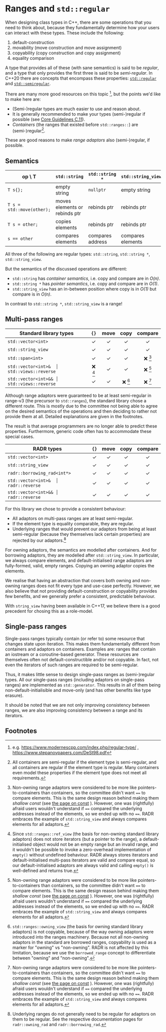# Ranges and `std::regular`

When designing class types in C++, there are some operations that you need to think about, because they fundamentally determine how your users can interact with these types. These include the following:

1. default-construction
2. movability (move construction and move assignment)
3. copyability (copy construction and copy assignment)
4. equality comparison

A type that provides all of these (with sane semantics) is said to be *regular*, and a type that only provides the first three is said to be *semi-regular*. In C++20 there are concepts that encompass these properties: [`std::regular`](https://en.cppreference.com/w/cpp/concepts/regular) and [`std::semiregular`](https://en.cppreference.com/w/cpp/concepts/semiregular).

There are many more good resources on this topic [^references], but the points we'd like to make here are:
* (Semi-)regular types are much easier to use and reason about.
* It is generally recommended to make your types (semi-)regular if possible (see [Core Guidelines C.11](https://isocpp.github.io/CppCoreGuidelines/CppCoreGuidelines#Rc-regular)).
* *Containers* (the ranges that existed before `std::ranges::`) are (semi-)regular[^container_exceptions].

These are good reasons to make *range adaptors* also (semi-)regular, if possible.

[^references]: e.g. https://www.modernescpp.com/index.php/regular-type/ , https://www.stepanovpapers.com/DeSt98.pdf

[^container_exceptions]: All containers are semi-regular if the element type is semi-regular, and all containers are regular if the element type is regular. Many containers even model these properties if the element type does not meet all requirements.


## Semantics


|      op \ T                |  `std::string`                | `std::string *`  | `std::string_view` |
|----------------------------|-------------------------------|------------------|--------------------|
| `T s{};`                   | empty string                  | `nullptr`        | empty string       |
| `T s = std::move(other);`  | moves elements or rebinds ptr | rebinds ptr      | rebinds ptr        |
| `T s = other;`             | copies elements               | rebinds ptr      | rebinds ptr        |
| `s == other`               | compares elements             | compares address | compares elements  |

All three of the following are regular types: `std::string`, `std::string *`, `std::string_view`.

But the semantics of the discussed operations are different:
  * `std::string` has *container semantics*, i.e. copy and compare are in *O(n)*.
  * `std::string *` has *pointer semantics*, i.e. copy and compare are in *O(1)*.
  * `std::string_view` has an in-between position where copy is in *O(1)* but compare is in *O(n)*.

In contrast to `std::string *`, `std::string_view` is a range!

## Multi-pass ranges


| Standard library types                          |  `{}`            | move | copy          | compare         |
|-------------------------------------------------|:----------------:|:----:|:-------------:|:---------------:|
| `std::vector<int>`                              |   ✓              |  ✓   |  ✓            |  ✓              |
| `std::string_view`                              |   ✓              |  ✓   |  ✓            |  ✓              |
| `std::span<int>`                                |   ✓              |  ✓   |  ✓            | ❌ [^no_compare] |
| `std::vector<int>&  │ std::views::reverse`      |  ❌ [^no_default] |  ✓   |  ✓            | ❌ [^no_compare] |
| `std::vector<int>&& │ std::views::reverse`      |   ✓              |  ✓   |  ❌ [^no_copy] | ❌ [^no_compare] |

Although range adaptors were guaranteed to be at least semi-regular in range-v3 (the precursor to `std::ranges`), the standard library chose a different route.
This is mostly due to the committee not being able to agree on the desired semantics of the operations and then deciding to rather not provide them at all. Detailed explanations are given in the footnotes.

The result is that average programmers are no longer able to predict these properties.
Furthermore, generic code often has to accommodate these special cases.

[^no_compare]: Non-owning range adaptors were considered to be more like pointers-to-containers than containers, so the committee didn't want `==` to compare elements. This is the same design reason behind making them *shallow const* (see [the page on const](./const.md) ). However, one was (rightfully) afraid users wouldn't understand if `==` compared the underlying addresses instead of the elements, so we ended up with no `==`. RADR embraces the example of `std::string_view` and always compares elements for all adaptors.

[^no_default]: Since `std::ranges::ref_view` (the basis for non-owning standard library adaptors) does not store iterators (but a pointer to the range), a default-initialised object would not be an empty range but an invalid range, and it wouldn't be possible to invoke a zero-overhead implementation of `empty()` without undefined behaviour. RADR always stores iterators and default-initialised multi-pass iterators are valid and compare equal, so our default-initialised adaptors are always valid and calling `empty()` is well-defined and returns true.

[^no_copy]: `std::ranges::owning_view` (the basis for owning standard library adaptors) is not copyable, because of the way owning adaptors were introduced into the ranges machinery. Because not all non-owning adaptors in the standard are borrowed ranges, copyability is used as a marker for "owning" vs "non-owning". RADR is not affected by this limitation, because we use the `borrowed_range` concept to differentiate between "owning" and "non-owning".


| RADR types                                      |  `{}` | move | copy | compare |
|-------------------------------------------------|:-----:|:----:|:----:|:-------:|
| `std::vector<int>`                              |   ✓   |  ✓   |  ✓   |  ✓      |
| `std::string_view`                              |   ✓   |  ✓   |  ✓   |  ✓      |
| `radr::borrowing_rad<int*>`                     |   ✓   |  ✓   |  ✓   |  ✓      |
| `std::vector<int>&  │ radr::reverse`            |   ✓   |  ✓   |  ✓   |  ✓      |
| `std::vector<int>&& │ radr::reverse`            |   ✓   |  ✓   |  ✓   |  ✓      |

For this library we chose to provide a consistent behaviour:
* All adaptors on multi-pass ranges are at least semi-regular.
* If the element type is equality comparable, they are regular.
* Underlying ranges that would prevent our adaptors from being at least semi-regular (because they themselves lack certain properties) are rejected by our adaptors.[^reject]

[^reject]: Underlying ranges do not generally need to be regular for adaptors on them to be regular. See the respective documentation pages for `radr::owning_rad` and `radr::borrowing_rad`.

For owning adaptors, the semantics are modelled after containers. And for borrowing adaptors, they are modelled after `std::string_view`.
In particular, we always compare elements, and default-initialised range adaptors are fully-formed, valid, empty ranges.
Copying an owning adaptor copies the elements.

We realise that having an abstraction that covers both owning and non-owning ranges does not fit every type and use-case perfectly.
However, we also believe that not providing default-construction or copyability provides few benefits, and we generally prefer a consistent, predictable behaviour.

With `string_view` having been available in C++17, we believe there is a good precedent for chosing this as a role-model.

## Single-pass ranges

Single-pass ranges typically contain (or refer to) some resource that changes state upon iteration.
This makes them fundamentally different from containers and adaptors on containers.
Examples are: ranges that contain an iostream or a coroutine-based generator.
These resources are themselves often not default-constructible and/or not copyable.
In fact, not even the iterators of such ranges are required to be semi-regular.

Thus, it makes little sense to design single-pass ranges as (semi-)regular types.
All our single-pass ranges (including adaptors on single-pass ranges) are implemented as `std::generator`.
This results in all of them being non-default-initialisible and move-only (and has other benefits like type erasure).

It should be noted that we are not only improving consistency between ranges, we are also improving consistency between a range and its iterators.

## Footnotes



